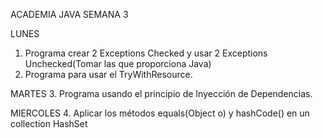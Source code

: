 ACADEMIA JAVA SEMANA 3

LUNES

1. Programa crear 2 Exceptions Checked y usar 2 Exceptions Unchecked(Tomar las que proporciona Java)
2. Programa para usar el TryWithResource.

MARTES
3. Programa usando el principio de Inyección de Dependencias.

MIERCOLES
4. Aplicar los métodos equals(Object o) y hashCode() en un collection HashSet